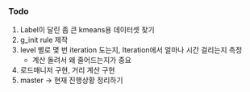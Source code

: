 ### Todo
1. Label이 달린 좀 큰 kmeans용 데이터셋 찾기
2. g_init rule 제작
3. level 별로 몇 번 iteration 도는지, Iteration에서 얼마나 시간 걸리는지 측정
	+ 계산 돌려서 왜 줄어드는지가 중요
4. 로드매니저 구현, 거리 계산 구현
5. master -> 현재 진행상황 정리하기